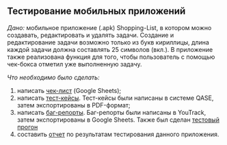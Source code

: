 ## Тестирование мобильных приложений
*Дано:* мобильное приложение (.apk) Shopping-List, в котором можно создавать, редактировать и удалять задачи. Создание и редактирование задачи возможно только из букв кириллицы, длина каждой задачи должна составлять 25 символов (вкл.). В приложение также реализована функция для того, чтобы пользователь с помощью чек-бокса отметил уже выполненную задачу.

*Что необходимо было сделать:*
1. написать [чек-лист](https://docs.google.com/spreadsheets/d/130ICMcose0uJOEB3rrK_9Mp-2dd3oH3-SNuV4Gxxznk/edit?usp=sharing) (Google Sheets);
2. написать [тест-кейсы](https://github.com/DariaBakhtina/mobile/blob/main/Тест-кейсы%20моб.%20приложения.pdf). Тест-кейсы были написаны в системе QASE, затем экспортированы в PDF-формат;
3. написать [баг-репорты](https://docs.google.com/spreadsheets/d/1LhPK1A1uGozuOd0LB_gpV0KDNAAGxKxv/edit?usp=sharing&ouid=108197032685775109729&rtpof=true&sd=true). Баг-репорты были написаны в YouTrack, затем экспортированы в Google Sheets. Также был сделан [тестовый прогон](https://github.com/DariaBakhtina/mobile/blob/main/Тест-ран%20-%20мобильное%20приложение.pdf)
4. составить [отчет](https://docs.google.com/document/d/1h1dKVVeWCxS5ory0L5cQvkn8xLvOrTOh/edit?usp=sharing&ouid=108197032685775109729&rtpof=true&sd=true) по результатам тестирования данного приложения.
